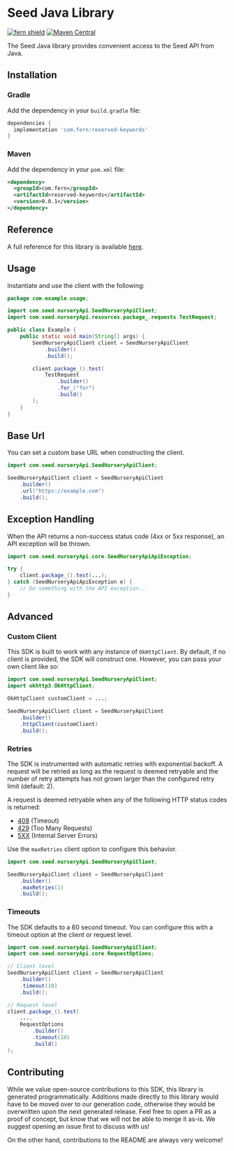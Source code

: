 # Seed Java Library

[![fern shield](https://img.shields.io/badge/%F0%9F%8C%BF-Built%20with%20Fern-brightgreen)](https://buildwithfern.com?utm_source=github&utm_medium=github&utm_campaign=readme&utm_source=Seed%2FJava)
[![Maven Central](https://img.shields.io/maven-central/v/com.fern/reserved-keywords)](https://central.sonatype.com/artifact/com.fern/reserved-keywords)

The Seed Java library provides convenient access to the Seed API from Java.

## Installation

### Gradle

Add the dependency in your `build.gradle` file:

```groovy
dependencies {
  implementation 'com.fern:reserved-keywords'
}
```

### Maven

Add the dependency in your `pom.xml` file:

```xml
<dependency>
  <groupId>com.fern</groupId>
  <artifactId>reserved-keywords</artifactId>
  <version>0.0.1</version>
</dependency>
```

## Reference

A full reference for this library is available [here](./reference.md).

## Usage

Instantiate and use the client with the following:

```java
package com.example.usage;

import com.seed.nurseryApi.SeedNurseryApiClient;
import com.seed.nurseryApi.resources.package_.requests.TestRequest;

public class Example {
    public static void main(String[] args) {
        SeedNurseryApiClient client = SeedNurseryApiClient
            .builder()
            .build();

        client.package_().test(
            TestRequest
                .builder()
                .for_("for")
                .build()
        );
    }
}
```

## Base Url

You can set a custom base URL when constructing the client.

```java
import com.seed.nurseryApi.SeedNurseryApiClient;

SeedNurseryApiClient client = SeedNurseryApiClient
    .builder()
    .url("https://example.com")
    .build();
```

## Exception Handling

When the API returns a non-success status code (4xx or 5xx response), an API exception will be thrown.

```java
import com.seed.nurseryApi.core.SeedNurseryApiApiException;

try {
    client.package_().test(...);
} catch (SeedNurseryApiApiException e) {
    // Do something with the API exception...
}
```

## Advanced

### Custom Client

This SDK is built to work with any instance of `OkHttpClient`. By default, if no client is provided, the SDK will construct one. 
However, you can pass your own client like so:

```java
import com.seed.nurseryApi.SeedNurseryApiClient;
import okhttp3.OkHttpClient;

OkHttpClient customClient = ...;

SeedNurseryApiClient client = SeedNurseryApiClient
    .builder()
    .httpClient(customClient)
    .build();
```

### Retries

The SDK is instrumented with automatic retries with exponential backoff. A request will be retried as long
as the request is deemed retryable and the number of retry attempts has not grown larger than the configured
retry limit (default: 2).

A request is deemed retryable when any of the following HTTP status codes is returned:

- [408](https://developer.mozilla.org/en-US/docs/Web/HTTP/Status/408) (Timeout)
- [429](https://developer.mozilla.org/en-US/docs/Web/HTTP/Status/429) (Too Many Requests)
- [5XX](https://developer.mozilla.org/en-US/docs/Web/HTTP/Status/500) (Internal Server Errors)

Use the `maxRetries` client option to configure this behavior.

```java
import com.seed.nurseryApi.SeedNurseryApiClient;

SeedNurseryApiClient client = SeedNurseryApiClient
    .builder()
    .maxRetries(1)
    .build();
```

### Timeouts

The SDK defaults to a 60 second timeout. You can configure this with a timeout option at the client or request level.

```java
import com.seed.nurseryApi.SeedNurseryApiClient;
import com.seed.nurseryApi.core.RequestOptions;

// Client level
SeedNurseryApiClient client = SeedNurseryApiClient
    .builder()
    .timeout(10)
    .build();

// Request level
client.package_().test(
    ...,
    RequestOptions
        .builder()
        .timeout(10)
        .build()
);
```

## Contributing

While we value open-source contributions to this SDK, this library is generated programmatically.
Additions made directly to this library would have to be moved over to our generation code,
otherwise they would be overwritten upon the next generated release. Feel free to open a PR as
a proof of concept, but know that we will not be able to merge it as-is. We suggest opening
an issue first to discuss with us!

On the other hand, contributions to the README are always very welcome!